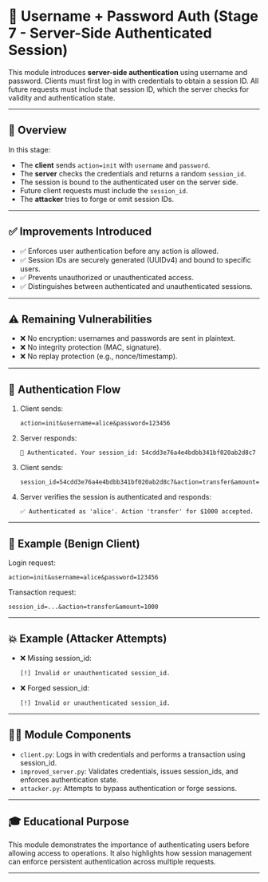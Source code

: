 

# 🔐 Username + Password Auth (Stage 7 - Server-Side Authenticated Session)

This module introduces **server-side authentication** using username and password.
Clients must first log in with credentials to obtain a session ID. All future requests
must include that session ID, which the server checks for validity and authentication state.

---

## 📘 Overview

In this stage:

- The **client** sends `action=init` with `username` and `password`.
- The **server** checks the credentials and returns a random `session_id`.
- The session is bound to the authenticated user on the server side.
- Future client requests must include the `session_id`.
- The **attacker** tries to forge or omit session IDs.

---

## ✅ Improvements Introduced

- ✅ Enforces user authentication before any action is allowed.
- ✅ Session IDs are securely generated (UUIDv4) and bound to specific users.
- ✅ Prevents unauthorized or unauthenticated access.
- ✅ Distinguishes between authenticated and unauthenticated sessions.

---

## ⚠️ Remaining Vulnerabilities

- ❌ No encryption: usernames and passwords are sent in plaintext.
- ❌ No integrity protection (MAC, signature).
- ❌ No replay protection (e.g., nonce/timestamp).

---

## 🔁 Authentication Flow

1. Client sends:
   ```
   action=init&username=alice&password=123456
   ```

2. Server responds:
   ```
   🎯 Authenticated. Your session_id: 54cdd3e76a4e4bdbb341bf020ab2d8c7
   ```

3. Client sends:
   ```
   session_id=54cdd3e76a4e4bdbb341bf020ab2d8c7&action=transfer&amount=1000
   ```

4. Server verifies the session is authenticated and responds:
   ```
   ✅ Authenticated as 'alice'. Action 'transfer' for $1000 accepted.
   ```

---

## 🧪 Example (Benign Client)

Login request:
```
action=init&username=alice&password=123456
```

Transaction request:
```
session_id=...&action=transfer&amount=1000
```

---

## 💥 Example (Attacker Attempts)

- ❌ Missing session_id:
  ```
  [!] Invalid or unauthenticated session_id.
  ```

- ❌ Forged session_id:
  ```
  [!] Invalid or unauthenticated session_id.
  ```

---

## 🧑‍💻 Module Components

- `client.py`: Logs in with credentials and performs a transaction using session_id.
- `improved_server.py`: Validates credentials, issues session_ids, and enforces authentication state.
- `attacker.py`: Attempts to bypass authentication or forge sessions.

---

## 🎓 Educational Purpose

This module demonstrates the importance of authenticating users before allowing access to operations.
It also highlights how session management can enforce persistent authentication across multiple requests.

---

